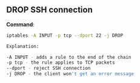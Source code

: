## DROP SSH connection

**Command**:

```bash
iptables -A INPUT -p tcp --dport 22 -j DROP

Explanation:

-A INPUT - adds a rule to the end of the chain
-p tcp - the rule applies to TCP packets
--dport - reject SSH connection
-j DROP - the client won't get an error message
